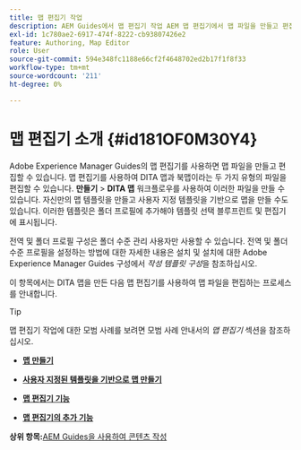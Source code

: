 ```yaml
---
title: 맵 편집기 작업
description: AEM Guides에서 맵 편집기 작업 AEM 맵 편집기에서 맵 파일을 만들고 편집하는 방법에 대해 알아봅니다.
exl-id: 1c780ae2-6917-474f-8222-cb93807426e2
feature: Authoring, Map Editor
role: User
source-git-commit: 594e348fc1188e66cf2f4648702ed2b17f1f8f33
workflow-type: tm+mt
source-wordcount: '211'
ht-degree: 0%

---
```


# 맵 편집기 소개 {#id181OF0M30Y4}

Adobe Experience Manager Guides의 맵 편집기를 사용하면 맵 파일을 만들고 편집할 수 있습니다. 맵 편집기를 사용하여 DITA 맵과 북맵이라는 두 가지 유형의 파일을 편집할 수 있습니다. **만들기** \> **DITA 맵** 워크플로우를 사용하여 이러한 파일을 만들 수 있습니다. 자신만의 맵 템플릿을 만들고 사용자 지정 템플릿을 기반으로 맵을 만들 수도 있습니다. 이러한 템플릿은 폴더 프로필에 추가해야 템플릿 선택 블루프린트 및 편집기에 표시됩니다.

전역 및 폴더 프로필 구성은 폴더 수준 관리 사용자만 사용할 수 있습니다. 전역 및 폴더 수준 프로필을 설정하는 방법에 대한 자세한 내용은 설치 및 설치에 대한 Adobe Experience Manager Guides 구성에서 *작성 템플릿 구성*&#x200B;을 참조하십시오.

<!------------------------------------

The Map Editor comes in two modes — the Basic Map Editor and the Advanced Map Editor. The Basic Map Editor is available only through configuration. If your administrator has enabled it, then only the Basic Map Editor will be available for use. By default, all new maps are opened for editing in the Advanced Map Editor. The Advanced Map Editor is available within the Editor itself, which is used for editing DITA topic files.

-------->

이 항목에서는 DITA 맵을 만든 다음 맵 편집기를 사용하여 맵 파일을 편집하는 프로세스를 안내합니다.

>[!TIP]
>
> 맵 편집기 작업에 대한 모범 사례를 보려면 모범 사례 안내서의 *맵 편집기* 섹션을 참조하십시오.

- **[맵 만들기](map-editor-create-map.md)**

- **[사용자 지정된 템플릿을 기반으로 맵 만들기](create-maps-customized-templates.md)**

- **[맵 편집기 기능](map-editor-advanced-map-editor.md)**

- **[맵 편집기의 추가 기능](map-editor-other-features.md)**


**상위 항목:**&#x200B;[ AEM Guides을 사용하여 콘텐츠 작성](authoring-content-xml-doc.md)
